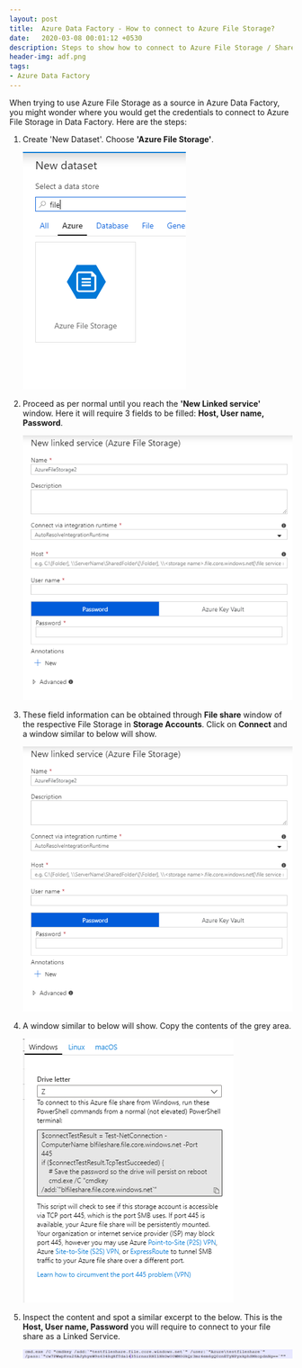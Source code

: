 ```yaml
---
layout: post
title:  Azure Data Factory - How to connect to Azure File Storage?
date:   2020-03-08 00:01:12 +0530
description: Steps to show how to connect to Azure File Storage / Share in Azure Data Factory
header-img: adf.png
tags: 
- Azure Data Factory
---
```


When trying to use Azure File Storage as a source in Azure Data Factory, you might wonder where you would get the credentials to connect to Azure File Storage in Data Factory. Here are the steps:

1. Create 'New Dataset'. Choose **'Azure File Storage'**.

    ![Azure File Storage Dataset](/img/posts/2020-03-08-azure-data-factory-file-share/azure-file-storage-dataset.PNG)

2. Proceed as per normal until you reach the **'New Linked service'** window. Here it will require 3 fields to be filled: **Host, User name, Password**.

    ![New linked service prompt](/img/posts/2020-03-08-azure-data-factory-file-share/file-storage-prompt.PNG)

3. These field information can be obtained through **File share** window of the respective File Storage in **Storage Accounts**. Click on **Connect** and a window similar to below will show.

    ![Azure File Share](/img/posts/2020-03-08-azure-data-factory-file-share/file-storage-prompt.PNG)

4. A window similar to below will show. Copy the contents of the grey area.

    ![Azure File Share Credentials](/img/posts/2020-03-08-azure-data-factory-file-share/file-share-credentials.PNG)

5. Inspect the content and spot a similar excerpt to the below. This is the **Host, User name, Password** you will require to connect to your file share as a Linked Service.

    ![Azure File Share Credentials 2](/img/posts/2020-03-08-azure-data-factory-file-share/file-share-credentials-2.PNG) 
